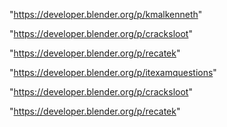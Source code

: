 "https://developer.blender.org/p/kmalkenneth"

"https://developer.blender.org/p/cracksloot"

"https://developer.blender.org/p/recatek"

"https://developer.blender.org/p/itexamquestions"

 
"https://developer.blender.org/p/cracksloot"


"https://developer.blender.org/p/recatek"


 
